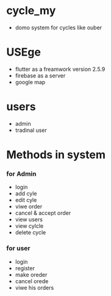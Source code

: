 # cycle_my
* domo system for cycles like ouber 
# USEge
* flutter as a freamwork version 2.5.9
* firebase as a server 
* google map 

# users
* admin
* tradinal user 

# Methods in system
### for Admin
 * login
 * add cyle 
 * edit cyle 
 * viwe order 
 * cancel & accept order 
 * view users 
 * view cylcle 
 * delete cycle
### for user
 * login 
 * register 
 * make oreder
 * cancel orede
 * viwe  his orders 
